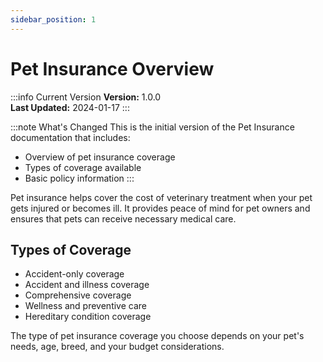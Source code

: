 ```yaml
---
sidebar_position: 1
---
```


# Pet Insurance Overview

:::info Current Version
**Version:** 1.0.0  
**Last Updated:** 2024-01-17
:::

:::note What's Changed
This is the initial version of the Pet Insurance documentation that includes:
- Overview of pet insurance coverage
- Types of coverage available
- Basic policy information
:::

Pet insurance helps cover the cost of veterinary treatment when your pet gets injured or becomes ill. It provides peace of mind for pet owners and ensures that pets can receive necessary medical care.

## Types of Coverage

- Accident-only coverage
- Accident and illness coverage
- Comprehensive coverage
- Wellness and preventive care
- Hereditary condition coverage

The type of pet insurance coverage you choose depends on your pet's needs, age, breed, and your budget considerations.
